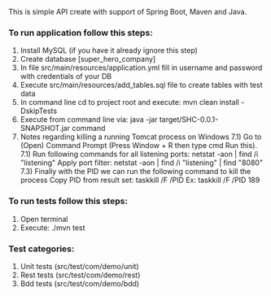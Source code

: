 This is simple API create with support of Spring Boot, Maven and Java.

### To run application follow this steps:
 1. Install MySQL (if you have it already ignore this step)
 2. Create database [super_hero_company]
 3. In file src/main/resources/application.yml fill in username and password with credentials of your DB
 4. Execute src/main/resources/add_tables.sql file to create tables with test data
 5. In command line cd to project root and execute: mvn clean install -DskipTests
 6. Execute from command line via: java -jar target/SHC-0.0.1-SNAPSHOT.jar command
 7. Notes regarding killing a running Tomcat process on Windows
    7.1) Go to (Open) Command Prompt (Press Window + R then type cmd Run this).
    7.1) Run following commands for all listening ports: netstat -aon | find /i "listening"
         Apply port filter: netstat -aon | find /i "listening" | find "8080"
    7.3) Finally with the PID we can run the following command to kill the process 
         Copy PID from result set: taskkill /F /PID
         Ex: taskkill /F /PID 189
 
### To run tests follow this steps:
 1. Open terminal
 2. Execute: ./mvn test
 
### Test categories:
 1. Unit tests (src/test/com/demo/unit)
 2. Rest tests (src/test/com/demo/rest)
 3. Bdd tests (src/test/com/demo/bdd)
